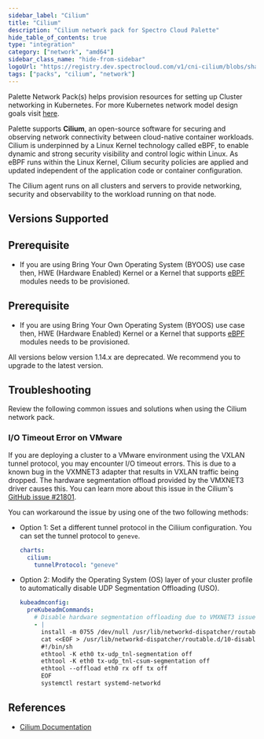 ```yaml
---
sidebar_label: "Cilium"
title: "Cilium"
description: "Cilium network pack for Spectro Cloud Palette"
hide_table_of_contents: true
type: "integration"
category: ["network", "amd64"]
sidebar_class_name: "hide-from-sidebar"
logoUrl: "https://registry.dev.spectrocloud.com/v1/cni-cilium/blobs/sha256:dbc239ac739ea2939ef41dd0743b82281bc82c360326cd7c536f73f0053e2cd2?type=image.webp"
tags: ["packs", "cilium", "network"]
---
```


Palette Network Pack(s) helps provision resources for setting up Cluster networking in Kubernetes. For more Kubernetes
network model design goals visit
[here](https://kubernetes.io/docs/concepts/cluster-administration/networking/#the-kubernetes-network-model).

Palette supports **Cilium**, an open-source software for securing and observing network connectivity between
cloud-native container workloads. Cilium is underpinned by a Linux Kernel technology called eBPF, to enable dynamic and
strong security visibility and control logic within Linux. As eBPF runs within the Linux Kernel, Cilium security
policies are applied and updated independent of the application code or container configuration.

The Cilium agent runs on all clusters and servers to provide networking, security and observability to the workload
running on that node.

## Versions Supported

<Tabs>
<TabItem label="1.15.x" value="1.15.x">

## Prerequisite

- If you are using Bring Your Own Operating System (BYOOS) use case then, HWE (Hardware Enabled) Kernel or a Kernel that
  supports [eBPF](https://ebpf.io/) modules needs to be provisioned.

</TabItem>

<TabItem label="1.14.x" value="1.14.x">

## Prerequisite

- If you are using Bring Your Own Operating System (BYOOS) use case then, HWE (Hardware Enabled) Kernel or a Kernel that
  supports [eBPF](https://ebpf.io/) modules needs to be provisioned.

</TabItem>
<TabItem label="Deprecated" value="Deprecated">

All versions below version 1.14.x are deprecated. We recommend you to upgrade to the latest version.

</TabItem>

</Tabs>

## Troubleshooting

Review the following common issues and solutions when using the Cilium network pack.

### I/O Timeout Error on VMware

If you are deploying a cluster to a VMware environment using the VXLAN tunnel protocol, you may encounter I/O timeout
errors. This is due to a known bug in the VXMNET3 adapter that results in VXLAN traffic being dropped. The hardware
segmentation offload provided by the VMXNET3 driver causes this. You can learn more about this issue in the Cilium's
[GitHub issue #21801](https://github.com/cilium/cilium/issues/21801).

You can workaround the issue by using one of the two following methods:

- Option 1: Set a different tunnel protocol in the Ciliium configuration. You can set the tunnel protocol to `geneve`.

  ```yaml
  charts:
    cilium:
      tunnelProtocol: "geneve"
  ```

- Option 2: Modify the Operating System (OS) layer of your cluster profile to automatically disable UDP Segmentation
  Offloading (USO).

  ```yaml
  kubeadmconfig:
    preKubeadmCommands:
      # Disable hardware segmentation offloading due to VMXNET3 issue
      - |
        install -m 0755 /dev/null /usr/lib/networkd-dispatcher/routable.d/10-disable-offloading
        cat <<EOF > /usr/lib/networkd-dispatcher/routable.d/10-disable-offloading
        #!/bin/sh
        ethtool -K eth0 tx-udp_tnl-segmentation off
        ethtool -K eth0 tx-udp_tnl-csum-segmentation off
        ethtool --offload eth0 rx off tx off
        EOF
        systemctl restart systemd-networkd
  ```

## References

- [Cilium Documentation](https://docs.cilium.io/en/stable)

